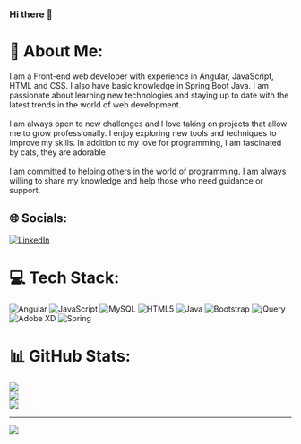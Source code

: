 ### Hi there 👋

# 💫 About Me:
I am a Front-end web developer with experience in Angular, JavaScript, HTML and CSS. I also have basic knowledge in Spring Boot Java. I am passionate about learning new technologies and staying up to date with the latest trends in the world of web development.<br><br>I am always open to new challenges and I love taking on projects that allow me to grow professionally. I enjoy exploring new tools and techniques to improve my skills. In addition to my love for programming, I am fascinated by cats, they are adorable<br><br>I am committed to helping others in the world of programming. I am always willing to share my knowledge and help those who need guidance or support.


## 🌐 Socials:
[![LinkedIn](https://img.shields.io/badge/LinkedIn-%230077B5.svg?logo=linkedin&logoColor=white)](https://linkedin.com/in/https://www.linkedin.com/in/alan-kevin-gonzalez-hernandez-2b1116225/) 

# 💻 Tech Stack:
![Angular](https://img.shields.io/badge/angular-%23DD0031.svg?style=for-the-badge&logo=angular&logoColor=white) ![JavaScript](https://img.shields.io/badge/javascript-%23323330.svg?style=for-the-badge&logo=javascript&logoColor=%23F7DF1E) ![MySQL](https://img.shields.io/badge/mysql-%2300f.svg?style=for-the-badge&logo=mysql&logoColor=white) ![HTML5](https://img.shields.io/badge/html5-%23E34F26.svg?style=for-the-badge&logo=html5&logoColor=white) ![Java](https://img.shields.io/badge/java-%23ED8B00.svg?style=for-the-badge&logo=java&logoColor=white) ![Bootstrap](https://img.shields.io/badge/bootstrap-%23563D7C.svg?style=for-the-badge&logo=bootstrap&logoColor=white) ![jQuery](https://img.shields.io/badge/jquery-%230769AD.svg?style=for-the-badge&logo=jquery&logoColor=white) ![Adobe XD](https://img.shields.io/badge/Adobe%20XD-470137?style=for-the-badge&logo=Adobe%20XD&logoColor=#FF61F6) ![Spring](https://img.shields.io/badge/spring-%236DB33F.svg?style=for-the-badge&logo=spring&logoColor=white)
# 📊 GitHub Stats:
![](https://github-readme-stats.vercel.app/api?username=AlanKevinGZ&theme=radical&hide_border=false&include_all_commits=false&count_private=false)<br/>
![](https://github-readme-streak-stats.herokuapp.com/?user=AlanKevinGZ&theme=radical&hide_border=false)<br/>
![](https://github-readme-stats.vercel.app/api/top-langs/?username=AlanKevinGZ&theme=radical&hide_border=false&include_all_commits=false&count_private=false&layout=compact)

---
[![](https://visitcount.itsvg.in/api?id=AlanKevinGZ&icon=0&color=0)](https://visitcount.itsvg.in)

<!-- Proudly created with GPRM ( https://gprm.itsvg.in ) -->
